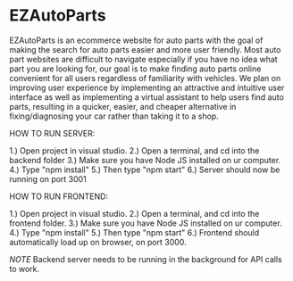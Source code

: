 # EZAutoParts
EZAutoParts is an ecommerce website for auto parts with the goal of making the search for auto parts easier and more user friendly. Most auto part websites are difficult to navigate especially if you have no idea what part you are looking for, our goal is to make finding auto parts online convenient for all users regardless of familiarity with vehicles. We plan on improving user experience by implementing an attractive and intuitive user interface as well as implementing a virtual assistant to help users find auto parts, resulting in a quicker, easier, and cheaper alternative in fixing/diagnosing your car rather than taking it to a shop.

HOW TO RUN SERVER: 

1.) Open project in visual studio.
2.) Open a terminal, and cd into the backend folder
3.) Make sure you have Node JS installed on ur computer.
4.) Type "npm install"
5.) Then type "npm start"
6.) Server should now be running on port 3001 

HOW TO RUN FRONTEND:

1.) Open project in visual studio.
2.) Open a terminal, and cd into the frontend folder.
3.) Make sure you have Node JS installed on ur computer.
4.) Type "npm install"
5.) Then type "npm start"
6.) Frontend should automatically load up on browser, on port 3000.

*NOTE* Backend server needs to be running in the background for API calls to work.
